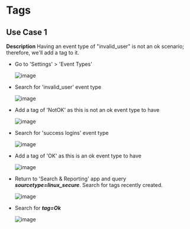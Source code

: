 # Tags

## Use Case 1
**Description** Having an event type of "invalid_user" is not an ok scenario; therefore, we'll add a tag to it.

* Go to 'Settings' > 'Event Types'

  ![image](https://github.com/user-attachments/assets/90632c27-4c2d-421c-bd3f-ed84a370b507)

* Search for 'invalid_user' event type

  ![image](https://github.com/user-attachments/assets/cfb6d19e-0fc2-4542-83f4-a4d4d1275ce8)

* Add a tag of 'NotOK' as this is not an ok event type to have

  ![image](https://github.com/user-attachments/assets/7c02d2cb-e024-4025-8440-05bb9bced7d5)

* Search for 'success logins' event type

  ![image](https://github.com/user-attachments/assets/17a89131-9542-462b-b9a7-6e6a2b8ccaad)

* Add a tag of 'OK' as this is an ok event type to have

  ![image](https://github.com/user-attachments/assets/ceafed68-4052-4668-a2d7-c84146cbc277)

* Return to 'Search & Reporting' app and query ***sourcetype=linux_secure***. Search for tags recently created.

  ![image](https://github.com/user-attachments/assets/9b8701c1-6ac2-492c-ab79-8cc6d9d25d6d)

* Search for ***tag=Ok***

  ![image](https://github.com/user-attachments/assets/9db57f9c-afa8-4870-8090-7ed2fd6f2e16)
